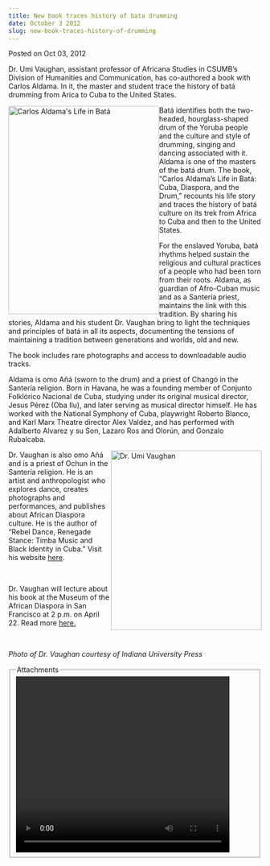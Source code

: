 ```yaml
---
title: New book traces history of bata drumming
date: October 3 2012
slug: new-book-traces-history-of-drumming
---
```


 



<span class="date">Posted on Oct 03, 2012    </span>
<p>Dr. Umi Vaughan, assistant professor of Africana Studies in
CSUMB&#x2019;s Division of Humanities and Communication, has co-authored a
book with Carlos Aldama. In it, the master and student trace the
history of bat&#xE1; drumming from Arica to Cuba to the United
States.</p>
<p><img alt="Carlos Aldama&apos;s Life in Bat&#xE1; " src="https://news.csumb.edu/sites/default/files/65/attachments/news/images/umi_sm_book_cover.jpg" style="float:left; width:300px; height:414px">Bat&#xE1; identifies
both the two-headed, hourglass-shaped drum of the Yoruba people and
the culture and style of drumming, singing and dancing associated
with it. Aldama is one of the masters of the bat&#xE1; drum. The book,
&#x201C;Carlos Aldama&#x2019;s Life in Bat&#xE1;: Cuba, Diaspora, and the Drum,&#x201D;
recounts his life story and traces the history of bat&#xE1; culture on
its trek from Africa to Cuba and then to the United States.</img></p>
<p>For the enslaved Yoruba, bat&#xE1; rhythms helped sustain the
religious and cultural practices of a people who had been torn from
their roots. Aldama, as guardian of Afro-Cuban music and as a
Santer&#xED;a priest, maintains the link with this tradition. By sharing
his stories, Aldama and his student Dr. Vaughan bring to light the
techniques and principles of bat&#xE1; in all its aspects, documenting
the tensions of maintaining a tradition between generations and
worlds, old and new.</p>
<p>The book includes rare photographs and access to downloadable
audio tracks.</p>
<p>Aldama is omo A&#xF1;&#xE1; (sworn to the drum) and a priest of Chang&#xF3; in
the Santer&#xED;a religion. Born in Havana, he was a founding member of
Conjunto Folkl&#xF3;rico Nacional de Cuba, studying under its original
musical director, Jesus P&#xE9;rez (Oba Ilu), and later serving as
musical director himself. He has worked with the National Symphony
of Cuba, playwright Roberto Blanco, and Karl Marx Theatre director
Alex Valdez, and has performed with Adalberto Alvarez y su Son,
Lazaro Ros and Olor&#xFA;n, and Gonzalo Rubalcaba.</p>
<p><img alt="Dr. Umi Vaughan" src="https://news.csumb.edu/sites/default/files/65/attachments/news/images/umi_mug_small.jpg" style="float:right; width:300px; height:357px">Dr. Vaughan is
also omo A&#xF1;&#xE1; and is a priest of Ochun in the Santer&#xED;a religion. He
is an artist and anthropologist who explores dance, creates
photographs and performances, and publishes about African Diaspora
culture. He is the author of &#x201C;Rebel Dance, Renegade Stance: Timba
Music and Black Identity in Cuba.&#x201D; Visit his website <a href="https://www.umiart.com." rel="nofollow">here</a>.</img></p>
<p>&#xA0;</p>
<p>Dr. Vaughan will lecture about his book at the Museum of the
African Diaspora in San Francisco at 2 p.m. on April 22. Read more
<a href="https://www.moadsf.org/visit/calendar.html?month=4&amp;year=2012&amp;id=624" rel="nofollow">here.</a></p>
<p>&#xA0;</p>
<p><em>Photo of Dr. Vaughan courtesy of Indiana University
Press</em></p>
<fieldset class="fieldgroup group-attachments">
<legend>Attachments</legend>
<div class="field field-type-emvideo field-field-attach-video">
<div class="field-items">
<div class="field-item odd">
<div class="emvideo emvideo-video emvideo-youtube">
<div class="emfield-emvideo emfield-emvideo-youtube">
<div id="emvideo-youtube-flash-wrapper-1">
<!--<object type="application/x-shockwave-flash" height="350" width="425" data="https://www.youtube.com/v/Ua16dMpRZfM&amp;rel=0&amp;enablejsapi=1&amp;playerapiid=ytplayer&amp;fs=1" id="emvideo-youtube-flash-1">
          <param name="movie" value="https://www.youtube.com/v/Ua16dMpRZfM&amp;rel=0&amp;enablejsapi=1&amp;playerapiid=ytplayer&amp;fs=1" />
          <param name="allowScriptAccess" value="sameDomain"/>
          <param name="quality" value="best"/>
          <param name="allowFullScreen" value="true"/>
          <param name="bgcolor" value="#FFFFFF"/>
          <param name="scale" value="noScale"/>
          <param name="salign" value="TL"/>
          <param name="FlashVars" value="playerMode=embedded" />
          <param name="wmode" value="transparent" />
        </object>-->
<video controls="" width="425" height="350">
<source src="https://r20---sn-o097zne6.googlevideo.com/videoplayback?fexp=900718,907263,916104,923368,927622,929821,930676,936121,9406392,941004,943917,947225,948124,952302,952605,952901,955301,957103,957105,957201,959701&amp;sver=3&amp;ip=198.189.249.65&amp;signature=5C872B98D48DDF77D77F2F0756BED110292D4B5A.8C60DC31628BE9A539CBDBE837278509070433CF&amp;pl=23&amp;ipbits=0&amp;mm=31&amp;initcwndbps=4287500&amp;itag=18&amp;ms=au&amp;source=youtube&amp;ratebypass=yes&amp;mv=m&amp;dur=245.852&amp;id=o-AC6AQAhAm5SkGbKjo_BYZRC0cXg_YXEj7q9ur6Guqi0b&amp;mt=1422319324&amp;key=yt5&amp;upn=sz2XheLBG1s&amp;expire=1422340961&amp;sparams=dur,id,initcwndbps,ip,ipbits,itag,mm,ms,mv,pl,ratebypass,source,upn,expire&amp;name=Ua16dMpRZfM" type="video/mp4"/></video></div>
</div>
</div>
</div>
</div>
</div>
</fieldset>





 
